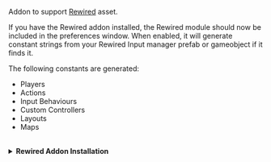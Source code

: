 
Addon to support [Rewired](https://assetstore.unity.com/packages/tools/utilities/rewired-21676) asset.

If you have the Rewired addon installed, the Rewired module should now be included in the preferences window. 
When enabled, it will generate constant strings from your Rewired Input manager prefab or gameobject if it finds it. 

The following constants are generated:

* Players
* Actions
* Input Behaviours
* Custom Controllers
* Layouts
* Maps

<br/>

<details>
<summary><b>Rewired Addon Installation</b></summary>
<br/>

<b>Please make sure Rewired is installed first.</b>

### Install from a Git URL
Yoy can also install this package via Git URL. To load a package from a Git URL:

* Open [Unity Package Manager](https://docs.unity3d.com/Manual/upm-ui.html) window.
* Click the add **+** button in the status bar.
* The options for adding packages appear.
* Select Add package from git URL from the add menu. A text box and an Add button appear.
* Enter the `https://github.com/haywirephoenix/StringOMatic.git#rewired-addon` Git URL in the text box and click Add.

<br/>
</details>